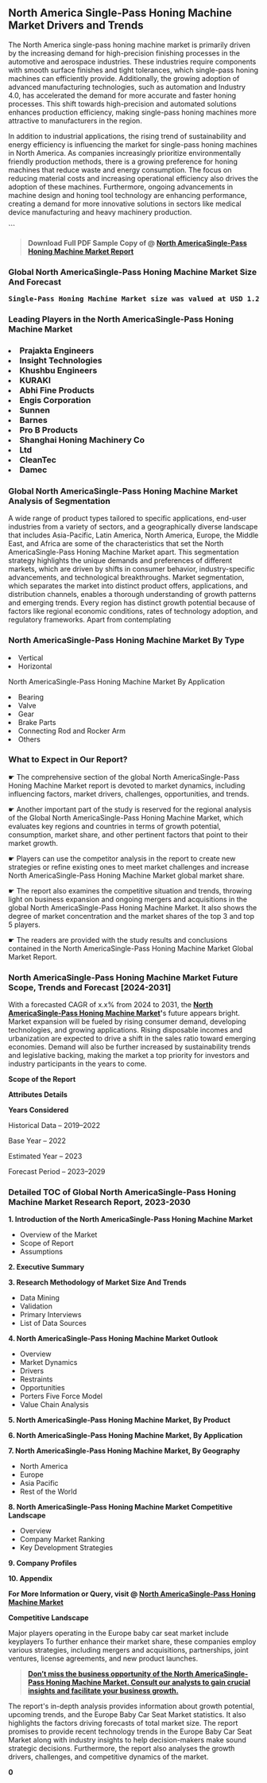 <p><h2>North America Single-Pass Honing Machine Market Drivers and Trends</h2><p>The North America single-pass honing machine market is primarily driven by the increasing demand for high-precision finishing processes in the automotive and aerospace industries. These industries require components with smooth surface finishes and tight tolerances, which single-pass honing machines can efficiently provide. Additionally, the growing adoption of advanced manufacturing technologies, such as automation and Industry 4.0, has accelerated the demand for more accurate and faster honing processes. This shift towards high-precision and automated solutions enhances production efficiency, making single-pass honing machines more attractive to manufacturers in the region.</p><p>In addition to industrial applications, the rising trend of sustainability and energy efficiency is influencing the market for single-pass honing machines in North America. As companies increasingly prioritize environmentally friendly production methods, there is a growing preference for honing machines that reduce waste and energy consumption. The focus on reducing material costs and increasing operational efficiency also drives the adoption of these machines. Furthermore, ongoing advancements in machine design and honing tool technology are enhancing performance, creating a demand for more innovative solutions in sectors like medical device manufacturing and heavy machinery production.</p>```</p><blockquote id="" class=""><strong>Download Full PDF Sample Copy of @&nbsp;<a href="https://www.verifiedmarketreports.com/download-sample/?rid=298416&utm_source=GitHub-Jan&utm_medium=281" target="_blank">North AmericaSingle-Pass Honing Machine Market Report</a>&nbsp;&nbsp;</strong></blockquote><h3 id="" class=""><strong>Global&nbsp;North AmericaSingle-Pass Honing Machine Market Size And Forecast</strong></h3><pre class="reader-text-block__code-block"><strong>Single-Pass Honing Machine Market size was valued at USD 1.2 Billion in 2022 and is projected to reach USD 1.8 Billion by 2030, growing at a CAGR of 6.5% from 2024 to 2030.</strong></pre><h3 id="" class="">Leading Players in the&nbsp;North AmericaSingle-Pass Honing Machine Market</h3><h3 class=""></Li><Li>Prajakta Engineers</Li><Li> Insight Technologies</Li><Li> Khushbu Engineers</Li><Li> KURAKI</Li><Li> Abhi Fine Products</Li><Li> Engis Corporation</Li><Li> Sunnen</Li><Li> Barnes</Li><Li> Pro B Products</Li><Li> Shanghai Honing Machinery Co </Li><Li> Ltd</Li><Li> CleanTec</Li><Li> Damec</h3><h3 id="" class="">Global&nbsp;North AmericaSingle-Pass Honing Machine Market Analysis of Segmentation</h3><p id="" class="">A wide range of product types tailored to specific applications, end-user industries from a variety of sectors, and a geographically diverse landscape that includes Asia-Pacific, Latin America, North America, Europe, the Middle East, and Africa are some of the characteristics that set the North AmericaSingle-Pass Honing Machine Market apart. This segmentation strategy highlights the unique demands and preferences of different markets, which are driven by shifts in consumer behavior, industry-specific advancements, and technological breakthroughs. Market segmentation, which separates the market into distinct product offers, applications, and distribution channels, enables a thorough understanding of growth patterns and emerging trends. Every region has distinct growth potential because of factors like regional economic conditions, rates of technology adoption, and regulatory frameworks. Apart from contemplating</p><h3 id="" class="">North AmericaSingle-Pass Honing Machine Market&nbsp;By Type</h3><p></Li><Li>Vertical</Li><Li> Horizontal</p><div class="" data-test-id=""><p>North AmericaSingle-Pass Honing Machine Market&nbsp;By Application</p></div><p class=""></Li><Li>Bearing</Li><Li> Valve</Li><Li> Gear</Li><Li> Brake Parts</Li><Li> Connecting Rod and Rocker Arm</Li><Li> Others</p><div class="" data-test-id=""><h3><span class="">What to Expect in Our Report?</span></h3></div><div class="" data-test-id=""><p><span class="">☛ The comprehensive section of the global North AmericaSingle-Pass Honing Machine Market report is devoted to market dynamics, including influencing factors, market drivers, challenges, opportunities, and trends.</span></p></div><div class="" data-test-id=""><p><span class="">☛ Another important part of the study is reserved for the regional analysis of the Global North AmericaSingle-Pass Honing Machine Market, which evaluates key regions and countries in terms of growth potential, consumption, market share, and other pertinent factors that point to their market growth.</span></p></div><div class="" data-test-id=""><p><span class="">☛ Players can use the competitor analysis in the report to create new strategies or refine existing ones to meet market challenges and increase North AmericaSingle-Pass Honing Machine Market global market share.</span></p></div><div class="" data-test-id=""><p><span class="">☛ The report also examines the competitive situation and trends, throwing light on business expansion and ongoing mergers and acquisitions in the global North AmericaSingle-Pass Honing Machine Market. It also shows the degree of market concentration and the market shares of the top 3 and top 5 players.</span></p></div><div class="" data-test-id=""><p><span class="">☛ The readers are provided with the study results and conclusions contained in the North AmericaSingle-Pass Honing Machine Market Global Market Report.</span></p></div><div class="" data-test-id=""><h3><span class="">North AmericaSingle-Pass Honing Machine Market Future Scope, Trends and Forecast [2024-2031]</span></h3></div><div class="" data-test-id=""><p><span class="">With a forecasted CAGR of x.x% from 2024 to 2031, the <strong><a href="https://www.verifiedmarketreports.com/download-sample/?rid=298416&utm_source=GitHub-Jan&utm_medium=281" target="_blank">North AmericaSingle-Pass Honing Machine Market</a>'</strong>s future appears bright. Market expansion will be fueled by rising consumer demand, developing technologies, and growing applications. Rising disposable incomes and urbanization are expected to drive a shift in the sales ratio toward emerging economies. Demand will also be further increased by sustainability trends and legislative backing, making the market a top priority for investors and industry participants in the years to come.</span></p><p id="ember66" class="ember-view reader-text-block__paragraph"><strong>Scope of the Report</strong></p><p id="ember67" class="ember-view reader-text-block__paragraph"><strong>Attributes Details</strong></p><p id="ember68" class="ember-view reader-text-block__paragraph"><strong>Years Considered</strong></p><p id="ember69" class="ember-view reader-text-block__paragraph">Historical Data &ndash; 2019&ndash;2022</p><p id="ember70" class="ember-view reader-text-block__paragraph">Base Year &ndash; 2022</p><p id="ember71" class="ember-view reader-text-block__paragraph">Estimated Year &ndash; 2023</p><p id="ember72" class="ember-view reader-text-block__paragraph">Forecast Period &ndash; 2023&ndash;2029</p></div><h3 id="" class="">Detailed TOC of Global North AmericaSingle-Pass Honing Machine Market Research Report, 2023-2030</h3><p id="" class=""><strong>1. Introduction of the North AmericaSingle-Pass Honing Machine Market</strong></p><ul><li>Overview of the Market</li><li>Scope of Report</li><li>Assumptions</li></ul><p id="" class=""><strong>2. Executive Summary</strong></p><p id="" class=""><strong>3. Research Methodology of Market Size And Trends</strong></p><ul><li>Data Mining</li><li>Validation</li><li>Primary Interviews</li><li>List of Data Sources</li></ul><p id="" class=""><strong>4. North AmericaSingle-Pass Honing Machine Market Outlook</strong></p><ul><li>Overview</li><li>Market Dynamics</li><li>Drivers</li><li>Restraints</li><li>Opportunities</li><li>Porters Five Force Model</li><li>Value Chain Analysis</li></ul><p id="" class=""><strong>5. North AmericaSingle-Pass Honing Machine Market, By Product</strong></p><p id="" class=""><strong>6. North AmericaSingle-Pass Honing Machine Market, By Application</strong></p><p id="" class=""><strong>7. North AmericaSingle-Pass Honing Machine Market, By Geography</strong></p><ul><li>North America</li><li>Europe</li><li>Asia Pacific</li><li>Rest of the World</li></ul><p id="" class=""><strong>8. North AmericaSingle-Pass Honing Machine Market Competitive Landscape</strong></p><ul><li>Overview</li><li>Company Market Ranking</li><li>Key Development Strategies</li></ul><p id="" class=""><strong>9. Company Profiles</strong></p><p id="" class=""><strong>10. Appendix</strong></p><p><strong>For More Information or Query, visit&nbsp;@ <a href="https://www.verifiedmarketreports.com/product/single-pass-honing-machine-market/" target="_blank">North AmericaSingle-Pass Honing Machine Market</a></strong></p><p id="ember61" class="ember-view reader-text-block__paragraph"><strong>Competitive Landscape</strong></p><p id="ember62" class="ember-view reader-text-block__paragraph">Major players operating in the Europe baby car seat market include keyplayers To further enhance their market share, these companies employ various strategies, including mergers and acquisitions, partnerships, joint ventures, license agreements, and new product launches.</p><blockquote id="ember63" class="ember-view reader-text-block__blockquote"><strong><a href="https://www.verifiedmarketreports.com/download-sample/?rid=298416&utm_source=GitHub-Jan&utm_medium=281" target="_blank">Don&rsquo;t miss the business opportunity of the North AmericaSingle-Pass Honing Machine Market. Consult our analysts to gain crucial insights and facilitate your business growth.</a></strong></blockquote><p id="ember64" class="ember-view reader-text-block__paragraph">The report's in-depth analysis provides information about growth potential, upcoming trends, and the Europe Baby Car Seat Market statistics. It also highlights the factors driving forecasts of total market size. The report promises to provide recent technology trends in the Europe Baby Car Seat Market along with industry insights to help decision-makers make sound strategic decisions. Furthermore, the report also analyses the growth drivers, challenges, and competitive dynamics of the market.</p><p class="ember-view reader-text-block__paragraph"><strong>0</strong></p>

